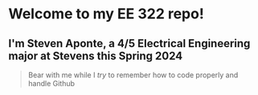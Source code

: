 # Welcome to my EE 322 repo!
## I'm **Steven Aponte**, a 4/5 Electrical Engineering major at Stevens this Spring 2024

> Bear with me while I *try* to remember how to code properly and handle Github
